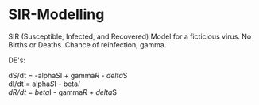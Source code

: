 SIR-Modelling
=============

SIR (Susceptible, Infected, and Recovered) Model for a ficticious virus. No Births or Deaths. Chance of reinfection, gamma.

DE's:

dS/dt = -alpha*S*I + gamma*R - delta*S  
dI/dt = alpha*S*I - beta*I  
dR/dt = beta*I - gamma*R + delta*S  
